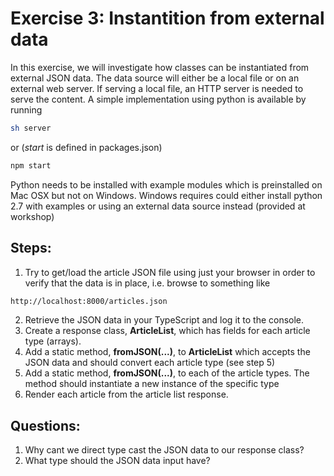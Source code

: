 # Exercise 3: Instantition from external data
In this exercise, we will investigate how classes can be instantiated from external JSON data. The data source will either be a local file or on an external web server. 
If serving a local file, an HTTP server is needed to serve the content. A simple implementation using python is available by running
```sh
sh server
```
or (*start* is defined in packages.json)
```sh
npm start
```
Python needs to be installed with example modules which is preinstalled on Mac OSX but not on Windows. Windows requires could either install python 2.7 with examples or using an external data source instead (provided at workshop)


## Steps:
1. Try to get/load the article JSON file using just your browser in order to verify that the data is in place, i.e. browse to something like
```html
http://localhost:8000/articles.json
```  
   
2. Retrieve the JSON data in your TypeScript and log it to the console.
3. Create a response class, **ArticleList**, which has fields for each article type (arrays).
4. Add a static method, **fromJSON(...)**, to **ArticleList** which accepts the JSON data and should convert each article type (see step 5)
5. Add a static method, **fromJSON(...)**, to each of the article types. The method should instantiate a new instance of the specific type
6. Render each article from the article list response.
   
   
## Questions:
1. Why cant we direct type cast the JSON data to our response class?
2. What type should the JSON data input have?